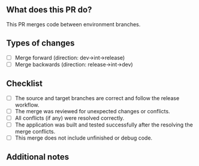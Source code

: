 <!--- Provide a general summary of your changes in the Title above -->

## What does this PR do?
<!--- Describe your changes in detail -->
<!--- Tip: You can auto-generate this with with Copilot-Icon from the toolbar above.  -->
This PR merges code between environment branches.

## Types of changes
<!--- What types of changes does your code introduce? Put an `x` in all the boxes that apply: -->

- [ ] Merge forward (direction: dev->int->release)
- [ ] Merge backwards (direction: release->int->dev)

## Checklist
<!--- Go over all the following points, and put an `x` in all the boxes that apply. -->

- [ ] The source and target branches are correct and follow the release workflow.
- [ ] The merge was reviewed for unexpected changes or conflicts.
- [ ] All conflicts (if any) were resolved correctly.
- [ ] The application was built and tested successfully after the resolving the merge conflicts.
- [ ] This merge does not include unfinished or debug code.

## Additional notes
<!--- Any other information, optional -->
